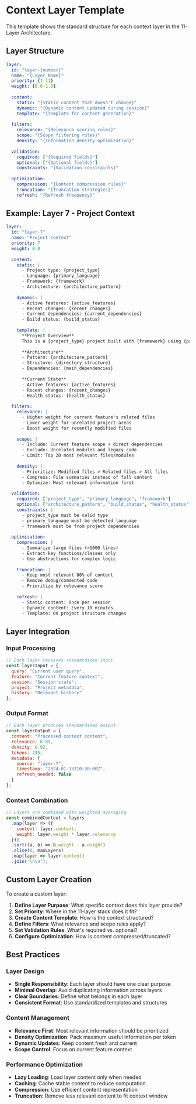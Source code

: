 # Context Layer Template

This template shows the standard structure for each context layer in the 11-Layer Architecture.

## Layer Structure

```yaml
layer:
  id: "layer-{number}"
  name: "{Layer Name}"
  priority: {1-11}
  weight: {0.0-1.0}
  
  content:
    static: "{Static content that doesn't change}"
    dynamic: "{Dynamic content updated during session}"
    template: "{Template for content generation}"
    
  filters:
    relevance: "{Relevance scoring rules}"
    scope: "{Scope filtering rules}"
    density: "{Information density optimization}"
    
  validation:
    required: ["{Required fields}"]
    optional: ["{Optional fields}"]
    constraints: "{Validation constraints}"
    
  optimization:
    compression: "{Content compression rules}"
    truncation: "{Truncation strategies}"
    refresh: "{Refresh frequency}"
```

## Example: Layer 7 - Project Context

```yaml
layer:
  id: "layer-7"
  name: "Project Context"
  priority: 7
  weight: 0.8
  
  content:
    static: |
      - Project type: {project_type}
      - Language: {primary_language}
      - Framework: {framework}
      - Architecture: {architecture_pattern}
      
    dynamic: |
      - Active features: {active_features}
      - Recent changes: {recent_changes}
      - Current dependencies: {current_dependencies}
      - Build status: {build_status}
      
    template: |
      **Project Overview**
      This is a {project_type} project built with {framework} using {primary_language}.
      
      **Architecture**
      - Pattern: {architecture_pattern}
      - Structure: {directory_structure}
      - Dependencies: {main_dependencies}
      
      **Current State**
      - Active features: {active_features}
      - Recent changes: {recent_changes}
      - Health status: {health_status}
      
  filters:
    relevance: |
      - Higher weight for current feature's related files
      - Lower weight for unrelated project areas
      - Boost weight for recently modified files
      
    scope: |
      - Include: Current feature scope + direct dependencies
      - Exclude: Unrelated modules and legacy code
      - Limit: Top 20 most relevant files/modules
      
    density: |
      - Prioritize: Modified files > Related files > All files
      - Compress: File summaries instead of full content
      - Optimize: Most relevant information first
      
  validation:
    required: ["project_type", "primary_language", "framework"]
    optional: ["architecture_pattern", "build_status", "health_status"]
    constraints: |
      - project_type must be valid type
      - primary_language must be detected language
      - framework must be from project dependencies
      
  optimization:
    compression: |
      - Summarize large files (>1000 lines)
      - Extract key functions/classes only
      - Use abstractions for complex logic
      
    truncation: |
      - Keep most relevant 80% of content
      - Remove debug/commented code
      - Prioritize by relevance score
      
    refresh: |
      - Static content: Once per session
      - Dynamic content: Every 10 minutes
      - Template: On project structure changes
```

## Layer Integration

### Input Processing
```javascript
// Each layer receives standardized input
const layerInput = {
  query: "Current user query",
  feature: "Current feature context",
  session: "Session state",
  project: "Project metadata",
  history: "Relevant history"
};
```

### Output Format
```javascript
// Each layer produces standardized output
const layerOutput = {
  content: "Processed context content",
  relevance: 0.85,
  density: 0.92,
  tokens: 245,
  metadata: {
    source: "layer-7",
    timestamp: "2024-01-15T10:30:00Z",
    refresh_needed: false
  }
};
```

### Context Combination
```javascript
// Layers are combined with weighted averaging
const combinedContext = layers
  .map(layer => ({
    content: layer.content,
    weight: layer.weight * layer.relevance
  }))
  .sort((a, b) => b.weight - a.weight)
  .slice(0, maxLayers)
  .map(layer => layer.content)
  .join('\n\n');
```

## Custom Layer Creation

To create a custom layer:

1. **Define Layer Purpose**: What specific context does this layer provide?
2. **Set Priority**: Where in the 11-layer stack does it fit?
3. **Create Content Template**: How is the context structured?
4. **Define Filters**: What relevance and scope rules apply?
5. **Set Validation Rules**: What's required vs. optional?
6. **Configure Optimization**: How is content compressed/truncated?

## Best Practices

### Layer Design
- **Single Responsibility**: Each layer should have one clear purpose
- **Minimal Overlap**: Avoid duplicating information across layers
- **Clear Boundaries**: Define what belongs in each layer
- **Consistent Format**: Use standardized templates and structures

### Content Management
- **Relevance First**: Most relevant information should be prioritized
- **Density Optimization**: Pack maximum useful information per token
- **Dynamic Updates**: Keep content fresh and current
- **Scope Control**: Focus on current feature context

### Performance Optimization
- **Lazy Loading**: Load layer content only when needed
- **Caching**: Cache stable content to reduce computation
- **Compression**: Use efficient content representation
- **Truncation**: Remove less relevant content to fit context window 